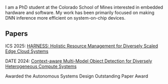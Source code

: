 I am a PhD student at the Colorado School of Mines interested in embedded hardware and software. My work has been primarily focused on making DNN inference more efficient on system-on-chip devices.

Papers
------
ICS 2025: [HARNESS: Holistic Resource Management for Diversely Scaled Edge Cloud Systems](https://justincdavis.github.io/files/ics25_harness_paper.pdf)

DATE 2024: [Context-aware Multi-Model Object Detection for Diversely Heterogeneous Compute Systems](https://justincdavis.github.io/files/date24_context_paper.pdf)

Awarded the Autonomous Systems Design Outstanding Paper Award
